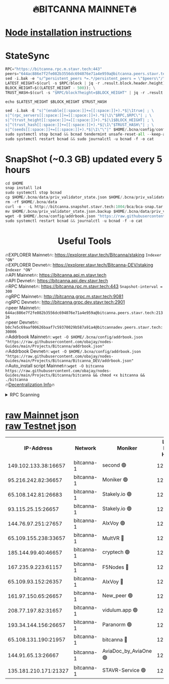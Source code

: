 <h1 align="center"> 🔥BITCANNA MAINNET🔥</h1>


[Node installation instructions](https://github.com/obajay/nodes-Guides/tree/main/Projects/Bitcanna)
=

# StateSync
```python
RPC="https://bitcanna.rpc.m.stavr.tech:443"
peers="644ac886e7f2fe082b3556dc694076e71a4e959a@bitcanna.peers.stavr.tech:21326"
sed -i.bak -e "s/^persistent_peers *=.*/persistent_peers = \"$peers\"/" $HOME/.bcna/config/config.toml
LATEST_HEIGHT=$(curl -s $RPC/block | jq -r .result.block.header.height); \
BLOCK_HEIGHT=$((LATEST_HEIGHT - 500)); \
TRUST_HASH=$(curl -s "$RPC/block?height=$BLOCK_HEIGHT" | jq -r .result.block_id.hash)

echo $LATEST_HEIGHT $BLOCK_HEIGHT $TRUST_HASH

sed -i.bak -E "s|^(enable[[:space:]]+=[[:space:]]+).*$|\1true| ; \
s|^(rpc_servers[[:space:]]+=[[:space:]]+).*$|\1\"$RPC,$RPC\"| ; \
s|^(trust_height[[:space:]]+=[[:space:]]+).*$|\1$BLOCK_HEIGHT| ; \
s|^(trust_hash[[:space:]]+=[[:space:]]+).*$|\1\"$TRUST_HASH\"| ; \
s|^(seeds[[:space:]]+=[[:space:]]+).*$|\1\"\"|" $HOME/.bcna/config/config.toml
sudo systemctl stop bcnad && bcnad tendermint unsafe-reset-all --keep-addr-book
sudo systemctl restart bcnad && sudo journalctl -u bcnad -f -o cat
```
# SnapShot (~0.3 GB) updated every 5 hours
```python
cd $HOME
snap install lz4
sudo systemctl stop bcnad
cp $HOME/.bcna/data/priv_validator_state.json $HOME/.bcna/priv_validator_state.json.backup
rm -rf $HOME/.bcna/data
curl -o - -L http://bitcanna.snapshot.stavr.tech:1004/bca/bca-snap.tar.lz4 | lz4 -c -d - | tar -x -C $HOME/.bcna --strip-components 2
mv $HOME/.bcna/priv_validator_state.json.backup $HOME/.bcna/data/priv_validator_state.json
wget -O $HOME/.bcna/config/addrbook.json "https://raw.githubusercontent.com/obajay/nodes-Guides/main/Projects/Bitcanna/addrbook.json"
sudo systemctl restart bcnad && journalctl -u bcnad -f -o cat
```

 <h1 align="center"> Useful Tools</h1>

🔥EXPLORER Mainnet🔥:    https://explorer.stavr.tech/Bitcanna/staking          `Indexer "ON"` \
🔥EXPLORER Devnet🔥:     https://explorer.stavr.tech/Bitcanna-DEV/staking     `Indexer "ON"` \
🔥API Mainnet🔥:         https://bitcanna.api.m.stavr.tech \
🔥API Devnet🔥:          https://bitcanna.api.dev.stavr.tech \
🔥RPC Mainnet🔥:         https://bitcanna.rpc.m.stavr.tech:443         `Snapshot-interval = 300` \
🔥gRPC Mainnet🔥:        http://bitcanna.grpc.m.stavr.tech:9081 \
🔥gRPC Devnet🔥:         http://bitcanna.grpc.dev.stavr.tech:2901 \
🔥peer Mainnet🔥:        `644ac886e7f2fe082b3556dc694076e71a4e959a@bitcanna.peers.stavr.tech:21326` \
🔥peer Devnet🔥:         `b0c7e5c69aaf00626baaf7c59370029b587a91a4@bitcannadev.peers.stavr.tech:30006` \
🔥Addrbook Mainnet🔥:    ```wget -O $HOME/.bcna/config/addrbook.json "https://raw.githubusercontent.com/obajay/nodes-Guides/main/Projects/Bitcanna/addrbook.json"``` \
🔥Addrbook Devnet🔥:    ```wget -O $HOME/.bcna/config/addrbook.json "https://raw.githubusercontent.com/obajay/nodes-Guides/main/Projects/Bitcanna/Bitcanna_DEV/addrbook.json"``` \
🔥Auto_install script Mainnet🔥:```wget -O bitcanna https://raw.githubusercontent.com/obajay/nodes-Guides/main/Projects/Bitcanna/bitcanna && chmod +x bitcanna && ./bitcanna``` \
🔥[Decentralization Info](https://github.com/obajay/StateSync-snapshots/tree/main/Projects/Bitcanna/Decentralization)🔥


<details>
<summary>RPC Scanning</summary>

<h2 align="center"> We scan nodes in real time every 4 hours. And we provide the final result of RPC endpoints.
We cannot influence the operation of these nodes in any way. </h2>


```python
If Voting Power is higher than 0 --> then the Node is a validator of the network and may be subject to attack and be a potential threat to the chain.
```
```python
We marked such validators with a red symbol
```

</details>

[raw Mainnet json](https://rpc-check.bcam.stavr.tech/bcam/rpc-bcam-result.json) \
[raw Testnet json](https://github.com/obajay/StateSync-snapshots/tree/main/Projects/Bitcanna/Rpc-Check-Testnet)
=



<table><tr><th>IP-Address</th><th>Network</th><th>Moniker</th><th>Latest Block Height</th><th>Earliest Block Height</th><th>Catching Up</th><th>Tx Index</th><th>Voting Power</th><th>Scan Time</th></tr><tr><td>149.102.133.38:16657</td><td>bitcanna-1</td><td>second 🟢</td><td>12878268</td><td>1</td><td>False</td><td>on</td><td>0</td><td>2024-03-05T18:21:50.109119082UTC</td></tr><tr><td>95.216.242.82:36657</td><td>bitcanna-1</td><td>Moniker 🟢</td><td>12878258</td><td>5776907</td><td>False</td><td>on</td><td>0</td><td>2024-03-05T18:20:46.618856975UTC</td></tr><tr><td>65.108.142.81:26683</td><td>bitcanna-1</td><td>Stakely.io 🟢</td><td>12878261</td><td>6152001</td><td>False</td><td>on</td><td>0</td><td>2024-03-05T18:21:09.820292245UTC</td></tr><tr><td>93.115.25.15:26657</td><td>bitcanna-1</td><td>Stakely.io 🟢</td><td>12878261</td><td>6520001</td><td>False</td><td>on</td><td>0</td><td>2024-03-05T18:21:05.433733007UTC</td></tr><tr><td>144.76.97.251:27657</td><td>bitcanna-1</td><td>AlxVoy 🟢</td><td>12878266</td><td>8805201</td><td>False</td><td>on</td><td>0</td><td>2024-03-05T18:21:39.585720622UTC</td></tr><tr><td>65.109.155.238:33657</td><td>bitcanna-1</td><td>MultVR 🔴</td><td>12862073</td><td>9933415</td><td>False</td><td>on</td><td>353850</td><td>2024-03-05T18:21:17.544086586UTC</td></tr><tr><td>185.144.99.40:46657</td><td>bitcanna-1</td><td>cryptech 🟢</td><td>12878257</td><td>11528001</td><td>False</td><td>on</td><td>0</td><td>2024-03-05T18:20:42.190053715UTC</td></tr><tr><td>167.235.9.223:61157</td><td>bitcanna-1</td><td>F5Nodes 🔴</td><td>12878263</td><td>12084001</td><td>False</td><td>on</td><td>570</td><td>2024-03-05T18:21:19.802021651UTC</td></tr><tr><td>65.109.93.152:26357</td><td>bitcanna-1</td><td>AlxVoy 🔴</td><td>12878268</td><td>12109301</td><td>False</td><td>on</td><td>1391814</td><td>2024-03-05T18:21:50.654908153UTC</td></tr><tr><td>161.97.150.65:26657</td><td>bitcanna-1</td><td>New_peer 🟢</td><td>12878261</td><td>12254001</td><td>False</td><td>on</td><td>0</td><td>2024-03-05T18:21:10.100086176UTC</td></tr><tr><td>208.77.197.82:31657</td><td>bitcanna-1</td><td>vidulum.app 🟢</td><td>12878262</td><td>12386934</td><td>False</td><td>on</td><td>0</td><td>2024-03-05T18:21:13.027396713UTC</td></tr><tr><td>193.34.144.156:26657</td><td>bitcanna-1</td><td>Paranorm 🟢</td><td>12870111</td><td>12697701</td><td>False</td><td>on</td><td>0</td><td>2024-03-05T18:21:26.452894149UTC</td></tr><tr><td>65.108.131.190:21957</td><td>bitcanna-1</td><td>bitcanna 🔴</td><td>12878264</td><td>12778264</td><td>False</td><td>on</td><td>419547</td><td>2024-03-05T18:21:24.180997327UTC</td></tr><tr><td>144.91.65.13:26667</td><td>bitcanna-1</td><td>AviaDoc_by_AviaOne 🟢</td><td>12878265</td><td>12866401</td><td>False</td><td>on</td><td>0</td><td>2024-03-05T18:21:34.961555534UTC</td></tr><tr><td>135.181.210.171:21327</td><td>bitcanna-1</td><td>STAVR-Service 🟢</td><td>12878266</td><td>12875101</td><td>False</td><td>on</td><td>0</td><td>2024-03-05T18:21:39.366043968UTC</td></tr></table>

